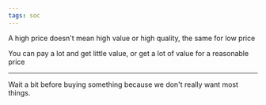 ```yaml
---
tags: soc
---
```


A high price doesn't mean high value or high quality, the same for low price

You can pay a lot and get little value, or get a lot of value for a reasonable price

---

Wait a bit before buying something because we don't really want most things. 
